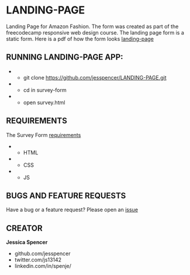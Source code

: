 # LANDING-PAGE
Landing Page for Amazon Fashion. The form was created as part of the freecodecamp responsive web design course.
The landing page form is a static form. Here is a pdf of how the form looks [landing-page]()

## RUNNING LANDING-PAGE APP:
* - git clone https://github.com/jesspencer/LANDING-PAGE.git
* - cd in survey-form
* - open survey.html

## REQUIREMENTS
The Survey Form [requirements](https://learn.freecodecamp.org/responsive-web-design/responsive-web-design-projects/build-a-product-landing-page)

* - HTML
* - CSS
* - JS

## BUGS AND FEATURE REQUESTS
Have a bug or a feature request? Please open an [issue](https://github.com/jesspencer/LANDING-PAGE/pulls)

## CREATOR
**Jessica Spencer**
- github.com/jesspencer
- twitter.com/js13142
- linkedin.com/in/spenje/
